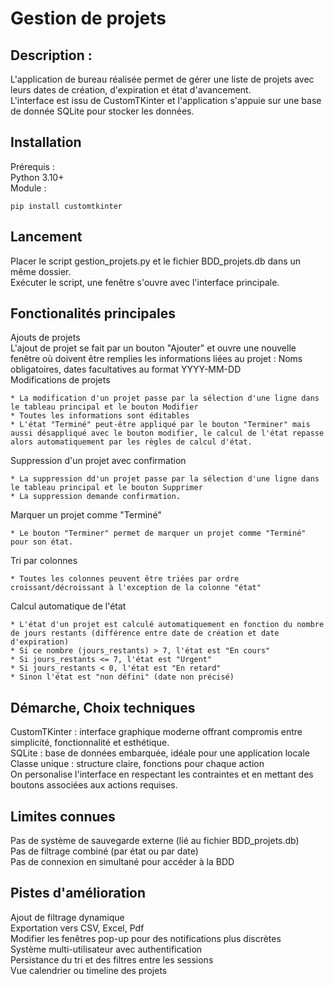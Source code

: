 # Gestion de projets

## Description :
L'application de bureau réalisée permet de gérer une liste de projets avec leurs dates de création, d'expiration et état d'avancement.\
L'interface est issu de CustomTKinter et l'application s'appuie sur une base de donnée SQLite pour stocker les données.

## Installation

Prérequis :  
Python 3.10+\
Module :
```
pip install customtkinter
```
## Lancement

Placer le script gestion_projets.py et le fichier BDD_projets.db dans un même dossier.  
Exécuter le script, une fenêtre s'ouvre avec l'interface principale.

## Fonctionalités principales

Ajouts de projets\
    L'ajout de projet se fait par un bouton "Ajouter" et ouvre une nouvelle fenêtre où doivent être remplies les informations liées au projet :  Noms obligatoires, dates facultatives au format YYYY-MM-DD\
Modifications de projets

    * La modification d'un projet passe par la sélection d'une ligne dans le tableau principal et le bouton Modifier
    * Toutes les informations sont éditables
    * L'état "Terminé" peut-être appliqué par le bouton "Terminer" mais aussi désappliqué avec le bouton modifier, le calcul de l'état repasse alors automatiquement par les règles de calcul d'état.

Suppression d'un projet avec confirmation

    * La suppression dd'un projet passe par la sélection d'une ligne dans le tableau principal et le bouton Supprimer
    * La suppression demande confirmation.

Marquer un projet comme "Terminé"

    * Le bouton "Terminer" permet de marquer un projet comme "Terminé" pour son état.

Tri par colonnes

    * Toutes les colonnes peuvent être triées par ordre croissant/décroissant à l'exception de la colonne "état"

Calcul automatique de l'état

    * L'état d'un projet est calculé automatiquement en fonction du nombre de jours restants (différence entre date de création et date d'expiration)
    * Si ce nombre (jours_restants) > 7, l'état est "En cours"
    * Si jours_restants <= 7, l'état est "Urgent"
    * Si jours_restants < 0, l'état est "En retard"
    * Sinon l'état est "non défini" (date non précisé)

## Démarche, Choix techniques
CustomTKinter : interface graphique moderne offrant compromis entre simplicité, fonctionnalité et esthétique.   
SQLite : base de données embarquée, idéale pour une application locale  
Classe unique : structure claire, fonctions pour chaque action\
On personalise l'interface en respectant les contraintes et en mettant des boutons associées aux actions requises.

## Limites connues
Pas de système de sauvegarde externe (lié au fichier BDD_projets.db)\
Pas de filtrage combiné (par état ou par date)\
Pas de connexion en simultané pour accéder à la BDD

## Pistes d'amélioration
Ajout de filtrage dynamique\
Exportation vers CSV, Excel, Pdf\
Modifier les fenêtres pop-up pour des notifications plus discrètes\
Système multi-utilisateur avec authentification\
Persistance du tri et des filtres entre les sessions\
Vue calendrier ou timeline des projets